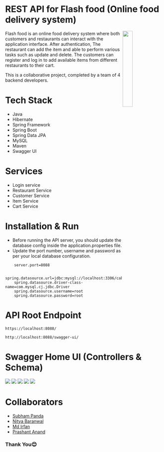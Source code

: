 
# REST API for Flash food (Online food delivery system)


<img
  align="right"
        width="25%"
        src="https://i.postimg.cc/hGY2tr5r/Flash-food.png"
        alt=""
      />    

Flash food is an online food delivery system where both customers and restaurants can interact with the application interface. After authentication, The restaurant can add the item and able to perform various tasks such as update and delete. The customers can register and log in to add available items from different restaurants to their cart.

This is a collaborative project, completed by a team of 4 backend developers.

# Tech Stack
- Java
- Hibernate
- Spring Framework
- Spring Boot
- Spring Data JPA
- MySQL
- Maven
- Swagger UI


# Services

- Login service
- Restaurant Service
- Customer Service
- Item Service
- Cart Service

# Installation & Run
 - Before running the API server, you should update the database config inside the application.properties file.
- Update the port number, username and password as per your local database configuration.

```
    server.port=8088

    spring.datasource.url=jdbc:mysql://localhost:3306/cabdb;
    spring.datasource.driver-class-name=com.mysql.cj.jdbc.Driver
    spring.datasource.username=root
    spring.datasource.password=root
```

# API Root Endpoint
```
https://localhost:8088/
```
```
http://localhost:8088/swagger-ui/
```


# Swagger Home UI (Controllers & Schema)

<img src="https://i.postimg.cc/v8j5R5MM/Swagger-home.png" >
<img src="https://i.postimg.cc/Gm3DGKxF/customer-login.png" >
<img src="https://i.postimg.cc/sDsGCm8k/restaurant.png" >
<img src="https://i.postimg.cc/hvgvg4CL/schema1.png" >
<img src="https://i.postimg.cc/pTQV0b2p/schema-2.png" >

# Collaborators

- [Subham Panda](https://www.github.com/subhampanda7)
- [Nitya Baranwal](https://www.github.com/nitya-nb)
- [Md Irfan](https://www.github.com/irfan9955)
- [Prashant Anand](https://github.com/annax3)

### Thank You😊

